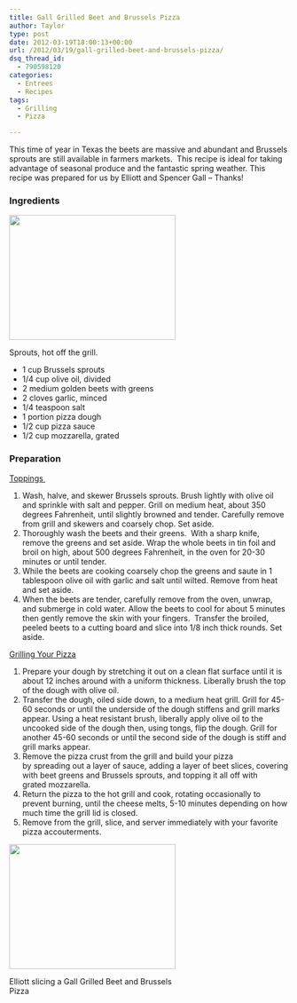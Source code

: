 ```yaml
---
title: Gall Grilled Beet and Brussels Pizza
author: Taylor
type: post
date: 2012-03-19T18:00:13+00:00
url: /2012/03/19/gall-grilled-beet-and-brussels-pizza/
dsq_thread_id:
  - 790598120
categories:
  - Entrees
  - Recipes
tags:
  - Grilling
  - Pizza

---
```

This time of year in Texas the beets are massive and abundant and Brussels sprouts are still available in farmers markets.  This recipe is ideal for taking advantage of seasonal produce and the fantastic spring weather. This recipe was prepared for us by Elliott and Spencer Gall &#8211; Thanks!

### Ingredients

<div id="attachment_260" style="width: 310px" class="wp-caption alignright">
  <a href="{{% mediaroot %}}uploads/2012/03/Sprouts.jpg" rel="lightbox[242]"><img class="size-medium wp-image-260 " title="Grilled Brussels Sprouts" src="{{% mediaroot %}}uploads/2012/03/Sprouts-300x225.jpg" alt="" width="300" height="225" srcset="{{% mediaroot %}}uploads/2012/03/Sprouts-300x225.jpg 300w, {{% mediaroot %}}uploads/2012/03/Sprouts-400x300.jpg 400w, {{% mediaroot %}}uploads/2012/03/Sprouts.jpg 640w" sizes="(max-width: 300px) 100vw, 300px" /></a>
  
  <p class="wp-caption-text">
    Sprouts, hot off the grill.
  </p>
</div>

  * 1 cup Brussels sprouts
  * 1/4 cup olive oil, divided
  * 2 medium golden beets with greens
  * 2 cloves garlic, minced
  * 1/4 teaspoon salt
  * 1 portion pizza dough
  * 1/2 cup pizza sauce
  * 1/2 cup mozzarella, grated

### Preparation

<span style="text-decoration: underline;">Toppings </span>

  1. Wash, halve, and skewer Brussels sprouts. Brush lightly with olive oil and sprinkle with salt and pepper. Grill on medium heat, about 350 degrees Fahrenheit, until slightly browned and tender. Carefully remove from grill and skewers and coarsely chop. Set aside.
  2. Thoroughly wash the beets and their greens.  With a sharp knife, remove the greens and set aside. Wrap the whole beets in tin foil and broil on high, about 500 degrees Fahrenheit, in the oven for 20-30 minutes or until tender.
  3. While the beets are cooking coarsely chop the greens and saute in 1 tablespoon olive oil with garlic and salt until wilted. Remove from heat and set aside.
  4. When the beets are tender, carefully remove from the oven, unwrap, and submerge in cold water. Allow the beets to cool for about 5 minutes then gently remove the skin with your fingers.  Transfer the broiled, peeled beets to a cutting board and slice into 1/8 inch thick rounds. Set aside.

<div>
  <span style="text-decoration: underline;">Grilling Your Pizza</span>
</div>

  1. Prepare your dough by stretching it out on a clean flat surface until it is about 12 inches around with a uniform thickness. Liberally brush the top of the dough with olive oil.
  2. Transfer the dough, oiled side down, to a medium heat grill. Grill for 45-60 seconds or until the underside of the dough stiffens and grill marks appear. Using a heat resistant brush, liberally apply olive oil to the uncooked side of the dough then, using tongs, flip the dough. Grill for another 45-60 seconds or until the second side of the dough is stiff and grill marks appear.
  3. Remove the pizza crust from the grill and build your pizza by spreading out a layer of sauce, adding a layer of beet slices, covering with beet greens and Brussels sprouts, and topping it all off with grated mozzarella.
  4. Return the pizza to the hot grill and cook, rotating occasionally to prevent burning, until the cheese melts, 5-10 minutes depending on how much time the grill lid is closed.
  5. Remove from the grill, slice, and server immediately with your favorite pizza accouterments.

<div id="attachment_244" style="width: 310px" class="wp-caption aligncenter">
  <a href="{{% mediaroot %}}uploads/2012/03/P3189404.jpg" rel="lightbox[242]"><img class="size-medium wp-image-244" title="Beet and Brussels Pizza" src="{{% mediaroot %}}uploads/2012/03/P3189404-300x225.jpg" alt="" width="300" height="225" srcset="{{% mediaroot %}}uploads/2012/03/P3189404-300x225.jpg 300w, {{% mediaroot %}}uploads/2012/03/P3189404-1024x768.jpg 1024w, {{% mediaroot %}}uploads/2012/03/P3189404-400x300.jpg 400w, {{% mediaroot %}}uploads/2012/03/P3189404.jpg 1200w" sizes="(max-width: 300px) 100vw, 300px" /></a>
  
  <p class="wp-caption-text">
    Elliott slicing a Gall Grilled Beet and Brussels Pizza
  </p>
</div>